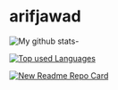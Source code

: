 # arifjawad
![My github stats-](https://github-readme-stats-mu-taupe.vercel.app/api?username=arifjawad&show_icons=true&theme=dark)

[![Top used Languages](https://github-readme-stats-mu-taupe.vercel.app/api/top-langs/?username=arifjawad&layout=compact)](https://github.com/arifjawad/github-readme-stats)


[![New Readme Repo Card](https://github-readme-stats-mu-taupe.vercel.app/api/pin/?username=arifjawad&repo=github-readme-stats&bg_color=151515&text_color=929292)](https://github.com/arifjawad/github-readme-stats)
